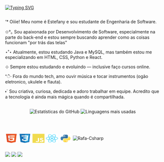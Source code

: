 <!--Mensagem-->
<p>
  <a href="https://git.io/typing-svg">
    <img src="https://readme-typing-svg.herokuapp.com?font=Hind&weight=500&size=30&duration=4000&pause=2000&color=8B4513&center=true&vCenter=true&random=false&width=560&height=59&lines=Ol%C3%A1!+Seja+bem-vindo(a)+ao+meu+GitHub+%F0%9F%91%8B" alt="Typing SVG">
  </a>
</p>


<!--Descrição-->
## 
‘* Oiiie! Meu nome é Estefany e sou estudante de Engenharia de Software. 

✩°｡ Sou apaixonada por Desenvolvimento de Software, especialmente na parte do back-end e estou sempre buscando aprender como as coisas funcionam "por trás das telas" 

⋆˚⋆ Atualmente, estou estudando Java e MySQL, mas também estou me especializando em HTML, CSS, Python e React. 

⊹ Sempre estou estudando e evoluindo — inclusive faço cursos online.

*ੈ‧ Fora do mundo tech, amo ouvir música e tocar instrumentos (ogão eletronico, ukulele e flauta).

⬪ˊ Sou criativa, curiosa, dedicada e adoro trabalhar em equipe. Acredito que a tecnologia é ainda mais mágica quando é compartilhada.

<br>

 <!--Dashboard-->
<div align="center">
  <img src="https://github-readme-stats.vercel.app/api?username=EstefanyJesus&show_icons=true&include_all_commits=true&count_private=true&theme=transparent&hide_border=false&border_radius=10&title_color=8B4513&icon_color=8B4513&text_color=5C4033" height="150" alt="Estatísticas do GitHub" />
  <img src="https://github-readme-stats.vercel.app/api/top-langs?username=EstefanyJesus&layout=compact&langs_count=6&theme=transparent&hide_border=false&border_radius=10&title_color=8B4513&text_color=5C4033" height="150" alt="Linguagens mais usadas" />
</div>
<br>

  ##
  
 <!--Linguagem-->
<div style="display: inline_block"><br>
  <img align="center" alt="Rafa-HTML" height="30" width="40" src="https://raw.githubusercontent.com/devicons/devicon/master/icons/html5/html5-original.svg">
  <img align="center" alt="Rafa-CSS" height="30" width="40" src="https://raw.githubusercontent.com/devicons/devicon/master/icons/css3/css3-original.svg">
  <img align="center" alt="Rafa-Js" height="30" width="40" src="https://raw.githubusercontent.com/devicons/devicon/master/icons/javascript/javascript-plain.svg">
  <img align="center" alt="Rafa-React" height="30" width="40" src="https://raw.githubusercontent.com/devicons/devicon/master/icons/react/react-original.svg">
  <img align="center" alt="Rafa-Python" height="30" width="40" src="https://raw.githubusercontent.com/devicons/devicon/master/icons/python/python-original.svg">
  <img align="center" alt="Rafa-Csharp" height="30" width="40" src="https://static.vecteezy.com/system/resources/previews/022/100/686/large_2x/java-logo-transparent-free-png.png">
</div>
  
  ##

 <!--Redes socias-->
<div> 
  <a href="https://www.instagram.com/estefany.caetanoo/" target="_blank"><img src="https://img.shields.io/badge/-Instagram-%23E4405F?style=for-the-badge&logo=instagram&logoColor=white" target="_blank"></a>
  <a href = "mailto:estefanycaetano2@gmail.com"><img src="https://img.shields.io/badge/-Gmail-%23333?style=for-the-badge&logo=gmail&logoColor=white" target="_blank"></a>
  <a href="https://www.linkedin.com/in/estefany-caetano-941310242/" target="_blank"><img src="https://img.shields.io/badge/-LinkedIn-%230077B5?style=for-the-badge&logo=linkedin&logoColor=white"   target="_blank"></a> 
</div>


